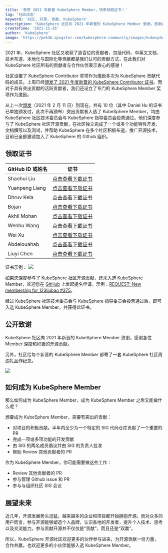 ```yaml
---
title: '恭贺 2021 年新晋 KubeSphere Member，快来领取证书！'
tag: '社区动态'
keyword: '社区, 开源, 贡献, KubeSphere'
description: 'KubeSphere 社区向 2021 年新晋的 KubeSphere Member 致谢，感谢各位 Member 深度和积极的开源贡献。'
createTime: '2021-11-26'
author: 'KubeSphere'
image: 'https://pek3b.qingstor.com/kubesphere-community/images/kubesphere-member-cover.png'
---
```


2021 年，KubeSphere 社区又收获了逾百位的贡献者，包括代码、中英文文档、技术布道、本地化与国际化等贡献都是我们认可的贡献方式，在此我们对 KubeSphere 社区所有的贡献者与合作伙伴表示衷心的感谢！

社区设置了 KubeSphere Contributor 奖项作为激励多次为 KubeSphere 贡献代码的成员。上周已经[颁发了 2021 年度新晋的 KubeSphere Contributor 证书](https://kubesphere.io/zh/news/kubesphere-contributor-certificates/)。而对于具有突出贡献的活跃贡献者，我们还设立了专门的 KubeSphere Member 奖项作为激励。

从上一次[颁发](https://kubesphere.io/zh/news/kubesphere-certificates/)（2021 年 2 月 11 日）到现在，共有 10 位（其中 Daniel Hu 的证书已单独颁发过，此次不再颁布）突出贡献者入选了 KubeSphere Member，均由 KubeSphere 社区技术委员会与 KubeSphere 指导委员会投票通过。他们深度参与了 KubeSphere 社区开源贡献，在社区独立完成了一个或多个功能特性开发、文档撰写以及测试，并帮助 KubeSphere 在多个社区积极布道，推广开源技术，目前已全部邀请加入了 KubeSphere 的 Github 组织。

## 领取证书

| GitHub ID 或姓名 | 证书 |
| ---- | ---- |
|Shaohui Liu|[点击查看下载证书](https://pek3b.qingstor.com/kubesphere-community/images/member-liushaohui.png) |
|Yuanpeng Liang|[点击查看下载证书](https://pek3b.qingstor.com/kubesphere-community/images/member-liangyuanpeng.png) |
|Dhruv Kela|[点击查看下载证书](https://pek3b.qingstor.com/kubesphere-community/images/member-kela.png) |
|Bojan|[点击查看下载证书](https://pek3b.qingstor.com/kubesphere-community/images/member-bojan.png) |
|Akhil Mohan|[点击查看下载证书](https://pek3b.qingstor.com/kubesphere-community/images/member-mohan.png) |
|Wenhu Wang|[点击查看下载证书](https://pek3b.qingstor.com/kubesphere-community/images/member-wangwenhu.png) |
|Wei Xu|[点击查看下载证书](https://pek3b.qingstor.com/kubesphere-community/images/member-xuweimango.png) |
|Abdelouahab|[点击查看下载证书](https://pek3b.qingstor.com/kubesphere-community/images/member-abdelouahab.png) |
|Liuyi Chen|[点击查看下载证书](https://pek3b.qingstor.com/kubesphere-community/images/member-chenliuyi.png) |

证书示例：
![](https://pek3b.qingstor.com/kubesphere-community/images/kubesphere-member-certification.png)

如果您深度参与了 KubeSphere 社区开源贡献，还未入选 KubeSphere Member，欢迎您在 [GitHub](https://github.com/kubesphere/community/issues) 上发起提名申请。示例：[REQUEST: New membership for 123liubao #375](https://github.com/kubesphere/community/issues/375)。

经过 KubeSphere 社区技术委员会与 KubeSphere 指导委员会投票通过后，即可入选 KubeSphere Member，并获得此证书。

## 公开致谢

KubeSphere 社区向 2021 年新晋的 KubeSphere Member 致谢，感谢各位 Member 深度和积极的开源贡献。

另外，社区给每个新晋的 KubeSphere Member 都寄了一套 KubeSphere 社区周边礼品作纪念。

![](https://pek3b.qingstor.com/kubesphere-community/images/KubeSphere-swag.png)

## 如何成为 KubeSphere Member

那么如何成为 KubeSphere Member，成为 KubeSphere Member 之后又能做什么呢？

想要成为 KubeSphere Member，需要有突出的贡献：

- 对项目的积极贡献。半年内至少为一个特定的 SIG 代码仓库贡献了一个重要的 PR
- 完成一项或多项功能的开发贡献
- 由 SIG 的两名成员倡议并由 SIG 的负责人批准
- 帮助 Review 其他贡献者的 PR

作为 KubeSphere Member，你可能需要做这些工作：

- Review 其他贡献者的 PR
- 参与管理 Github issue 和 PR
- 参与与组织社区 SIG 会议

## 展望未来

近几年，开源发展势头迅猛，越来越多的企业和项目都开始拥抱开源。而对众多的用户而言，参与开源能够塑造个人品牌，认识各地的开发者，提升个人技术、思考以及交流能力。参与贡献开源并不仅仅是“贡献”，而且还是“双赢”。

所以，KubeSphere 开源社区欢迎更多的伙伴参与进来，为开源贡献一份力量，合作共赢。也欢迎更多的小伙伴能够入选 KubeSphere Member。
